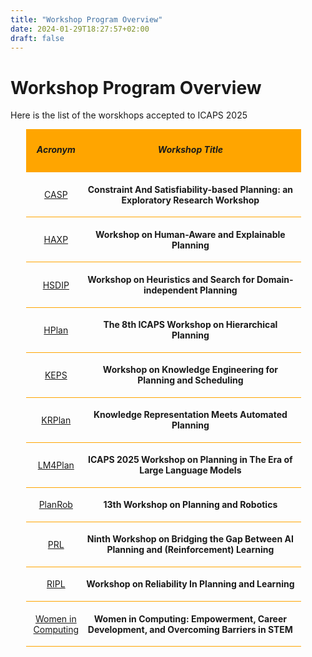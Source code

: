 ```yaml
---
title: "Workshop Program Overview"
date: 2024-01-29T18:27:57+02:00
draft: false
---
```

# Workshop Program Overview

Here is the list of the worskhops accepted to ICAPS 2025


<div style="width: 90%; margin: 2%; margin-left: 5%;">

 <div style="width: 95%; padding: 1%; background-color: orange;">
 	<div style="display:inline-block; width: 20%; text-align:center; vertical-align: middle;">
 		<h5>Acronym</h5>
 	</div>
 	<div style="display:inline-block; width: 78%; text-align:center; vertical-align: middle;">
 		<h5>Workshop Title</h5>
 	</div>
 	<!-- <div style="display:inline-block; width: 28%; text-align:center; vertical-align: middle;">
 		<h5>Organizer(s)</h5>
 	</div> -->
 </div>
 
  <div style="width: 95%; padding: 1%; border-bottom: 1px solid orange">
 	<div style="display:inline-block; width: 20%; text-align:center; vertical-align: middle;">
 		<p><a href="/program/workshops/casp_er" target="_blank">CASP</a></p>
		<!-- <p><strong>CASP:ER</strong></p> -->
 	</div>
 	<div style="display:inline-block; width: 78%; text-align:center; vertical-align: middle;">
 		<p><strong>Constraint And Satisfiability-based Planning: an Exploratory Research Workshop</strong></p>
 	</div>
 	<!-- <div style="display:inline-block; width: 28%; text-align:center; vertical-align: middle;">
 		<p>TBD</p>
 	</div> -->
 </div>
 
 <div style="width: 95%; padding: 1%; border-bottom: 1px solid orange">
 	<div style="display:inline-block; width: 20%; text-align:center; vertical-align: middle;">
 		<p><a href="/program/workshops/haxp" target="_blank">HAXP</a></p>
 	</div>
 	<div style="display:inline-block; width: 78%; text-align:center; vertical-align: middle;">
 		<p><strong>Workshop on Human-Aware and Explainable Planning</strong></p>
 	</div>
 	<!-- <div style="display:inline-block; width: 28%; text-align:center; vertical-align: middle;">
 		<p>TBD</p>
 	</div> -->
 </div>
  
 <div style="width: 95%; padding: 1%; border-bottom: 1px solid orange">
 	<div style="display:inline-block; width: 20%; text-align:center; vertical-align: middle;">
 		<p><a href="/program/workshops/hsdip" target="_blank">HSDIP</a></p>
		<!-- <p><strong>HSDIP</strong></p> -->
 	</div>
 	<div style="display:inline-block; width: 78%; text-align:center; vertical-align: middle;">
 		<p><strong>Workshop on Heuristics and Search for Domain-independent Planning</strong></p>
 	</div>
 	<!-- <div style="display:inline-block; width: 28%; text-align:center; vertical-align: middle;">
 		<p>TBD</p>
 	</div> -->
 </div>

 
 <div style="width: 95%; padding: 1%; border-bottom: 1px solid orange">
 	<div style="display:inline-block; width: 20%; text-align:center; vertical-align: middle;">
 		<p><a href="/program/workshops/hplan" target="_blank">HPlan</a></p>
		<!-- <p><strong>HPlan</strong></p> -->
 	</div>
 	<div style="display:inline-block; width: 78%; text-align:center; vertical-align: middle;">
 		<p><strong>The 8th ICAPS Workshop on Hierarchical Planning</strong></p>
 	</div>
 	<!-- <div style="display:inline-block; width: 28%; text-align:center; vertical-align: middle;">
 		<p>TBD</p>
 	</div> -->
 </div>
  
 <div style="width: 95%; padding: 1%; border-bottom: 1px solid orange">
 	<div style="display:inline-block; width: 20%; text-align:center; vertical-align: middle;">
 		<p><a href="/program/workshops/keps" target="_blank">KEPS</a></p>
		<!-- <p><strong>KEPS</strong></p> -->
 	</div>
 	<div style="display:inline-block; width: 78%; text-align:center; vertical-align: middle;">
 		<p><strong>Workshop on Knowledge Engineering for Planning and Scheduling</strong></p>
 	</div>
 	<!-- <div style="display:inline-block; width: 28%; text-align:center; vertical-align: middle;">
 		<p>TBD</p>
 	</div> -->
 </div>


 <div style="width: 95%; padding: 1%; border-bottom: 1px solid orange">
 	<div style="display:inline-block; width: 20%; text-align:center; vertical-align: middle;">
 		<p><a href="/program/workshops/krplan" target="_blank">KRPlan</a></p>
		<!-- <p><strong>KRPlan</strong></p> -->
 	</div>
 	<div style="display:inline-block; width: 78%; text-align:center; vertical-align: middle;">
		<p><strong>Knowledge Representation Meets Automated Planning</strong></p>
 	</div>
 	<!-- <div style="display:inline-block; width: 28%; text-align:center; vertical-align: middle;">
 		<p>TBD</p>
 	</div> -->
 </div>


 <div style="width: 95%; padding: 1%; border-bottom: 1px solid orange">
 	<div style="display:inline-block; width: 20%; text-align:center; vertical-align: middle;">
 		<p><a href="/program/workshops/lm4plan" target="_blank">LM4Plan</a></p>
		<!-- <p><strong>LM4PLan</strong></p> -->
 	</div>
 	<div style="display:inline-block; width: 78%; text-align:center; vertical-align: middle;">
 		<p><strong>ICAPS 2025 Workshop on Planning in The Era of Large Language Models</strong></p>
 	</div>
 	<!-- <div style="display:inline-block; width: 28%; text-align:center; vertical-align: middle;">
 		<p>TBD</p>
 	</div> -->
 </div> 
 
 <div style="width: 95%; padding: 1%; border-bottom: 1px solid orange">
 	<div style="display:inline-block; width: 20%; text-align:center; vertical-align: middle;">
 		<p><a href="/program/workshops/planrob" target="_blank">PlanRob</a></p>
		<!-- <p><strong>PlanRob</strong></p> -->
 	</div>
 	<div style="display:inline-block; width: 78%; text-align:center; vertical-align: middle;">
 		<p><strong>13th Workshop on Planning and Robotics</strong></p>
 	</div>
 	<!-- <div style="display:inline-block; width: 28%; text-align:center; vertical-align: middle;">
 		<p>TBD</p>
 	</div> -->
 </div>
 <div style="width: 95%; padding: 1%; border-bottom: 1px solid orange">
 	<div style="display:inline-block; width: 20%; text-align:center; vertical-align: middle;">
 		<p><a href="/program/workshops/prl" target="_blank">PRL</a></p>
		<!-- <p><strong>PRL</strong></p> -->
 	</div>
 	<div style="display:inline-block; width: 78%; text-align:center; vertical-align: middle;">
 		<p><strong>Ninth Workshop on Bridging the Gap Between AI Planning and (Reinforcement) Learning</strong></p>
 	</div>
 	<!-- <div style="display:inline-block; width: 28%; text-align:center; vertical-align: middle;">
 		<p>TBD</p>
 	</div> -->
 </div>

 <div style="width: 95%; padding: 1%; border-bottom: 1px solid orange">
 	<div style="display:inline-block; width: 20%; text-align:center; vertical-align: middle;">
 		<p><a href="/program/workshops/ripl" target="_blank">RIPL</a></p>
		<!-- <p><strong>RIPL</strong></p> -->
 	</div>
 	<div style="display:inline-block; width: 78%; text-align:center; vertical-align: middle;">
 		<p><strong>Workshop on Reliability In Planning and Learning</strong></p>
 	</div>
 	<!-- <div style="display:inline-block; width: 28%; text-align:center; vertical-align: middle;">
 		<p>TBD</p>
 	</div> -->
 </div>

 <div style="width: 95%; padding: 1%; border-bottom: 1px solid orange">
 	<div style="display:inline-block; width: 20%; text-align:center; vertical-align: middle;">
 		<p><a href="/program/workshops/women_computing" target="_blank">Women in Computing</a></p>
		<!-- <p><strong>Women in Computing</strong></p> -->
 	</div>
 	<div style="display:inline-block; width: 78%; text-align:center; vertical-align: middle;">
 		<p><strong>Women in Computing: Empowerment, Career Development, and Overcoming Barriers in STEM</strong></p>
 	</div>
 	<!-- <div style="display:inline-block; width: 28%; text-align:center; vertical-align: middle;">
 		<p>TBD</p>
 	</div> -->
 </div>


</div>


